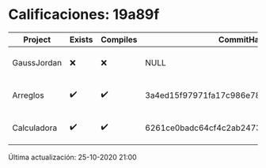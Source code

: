 # Calificaciones: 19a89f
|Project|Exists|Compiles|CommitHash|CommitDate|CheckDate|Comments|
|-|-|-|-|-|-|-|
|GaussJordan|❌|❌|NULL|NULL|25-10-2020 21:00:33|No se encontró el archivo en PracticasComputacionI/GaussJordan/GaussJordan.cpp|
|Arreglos|✔️|✔️|3a4ed15f97971fa17c986e78001fb69387159711|19-10-2020 17:49:38|19-10-2020 21:08:02|nan|
|Calculadora|✔️|✔️|6261ce0badc64cf4c2ab247303780ea784415211|11-10-2020 18:56:41|15-10-2020 21:23:58|nan|

Última actualización: 25-10-2020 21:00